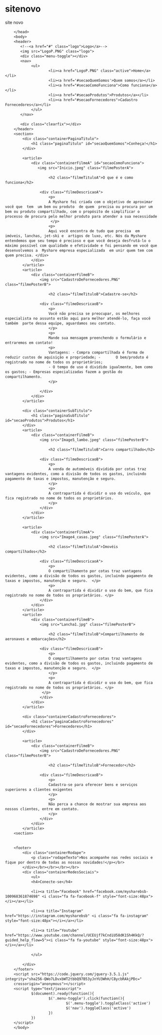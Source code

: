 # sitenovo
site novo
<!DOCTYPE html>
<html>
        <head>
                <meta name="viewport" content="width=device-width, initial-scale=1.0">
                <title>MyShare - compartilhe!</title>
                <link rel="stylesheet" type="text/css" href="mysharestylesheet.css">
                <!-- Add icon library -->
                <link rel="stylesheet" href="https://cdnjs.cloudflare.com/ajax/libs/font-awesome/4.7.0/css/font-awesome.min.css">

        </head>
        <body>
        <header>
           <!--<a href="#" class="logo">Logo</a>-->
           <img src="LogoP.PNG" class="logo">
           <div class="menu-toggle"></div>
           <nav>
                <ul>
                        <li><a href="LogoP.PNG" class="active">Home</a></li>
                        <li><a href='#secaoQuemSomos'>Quem somos</a></li>
                        <li><a href="#secaoComoFunciona">Como funciona</a></li>
                        <li><a href="#secaoProdutos">Produtos</a></li>
                        <li><a href="#secaoFornecedores">Cadastro Fornecedores</a></li>                       
                </ul>
           </nav>
           
           <div class="clearfix"></div>
        </header> 
        <section>
            <div class="containerPaginaTitulo">
                <h1 class="paginaTitulo" id="secaoQuemSomos">Conheça!</h1>
            </div>
            
            <article>
                <div class="containerFilmeA" id="secaoComoFunciona">
                   <img src="Inicio.jpeg" class="filmePosterA">
                    
                        <h2 class="filmeTituloA">O que é e como funciona</h2>
                    
                    <div class="filmeDescricaoA">
                        <p>
                        A Myshare foi criada com o objetivo de aproximar você que  tem  um bem ou produto  de quem  precisa ou procura por um bem ou produto compartilhado, com o propósito de simplificar o processo de procura pelo melhor produto para atender a sua necessidade
                         </p>
                        <p>
                        Aqui você encontra de tudo que precisa  em imóveis, lanchas, jet-ski e  artigos de luxo, etc. Nós da Myshare entendemos que seu tempo é precioso e que você deseja desfrutá-lo o máximo possível com qualidade e efetividade e foi pensando em você que desenvolvemos a  Myshare empresa especializada  em unir quem tem com quem precisa. </div>
                </div>
            </article>
            <article>
                <div class="containerFilmeB">
                    <img src="CadastroDeFornecedores.PNG" class="filmePosterB">
                    
                        <h2 class="filmeTituloB">Cadastre-se</h2>
                    
                    <div class="filmeDescricaoB">
                        <p>
                        Você não precisa se preocupar, os melhores especialista no assunto estão aqui para melhor atendê-lo, faça você também  parte dessa equipe, aguardamos seu contato.
                        </p>
                        <p>
                        Mande sua mensagem preenchendo o formulário e entraremos em contato!
                        <p>
                        Vantagens: - Compra compartilhada é forma de reduzir custos de aquisição e propriedade; -       O bem/produto é registrado no nome de todos os proprietários;
                        - O tempo de uso é dividido igualmente, bem como os gastos; - Empresas especializadas fazem a gestão do compartilhamento.
                        </p>
                        
                    </div>
                </div>
            </article>
            
            <div class="containerSubTitulo">
                <h1 class="paginaSubTitulo" id="secaoProdutos">Produtos</h1>
            </div>
            <article>
                <div class="containerFilmeB">
                    <img src="Image5_lambo.jpeg" class="filmePosterB">
                    
                        <h2 class="filmeTituloB">Carro compartilhado</h2>
                    
                    <div class="filmeDescricaoB">
                        <p>
                        A venda de automóveis dividida por cotas traz vantagens evidentes, como a divisão de todos os gastos, incluindo pagamento de taxas e impostos, manutenção e seguro. 
                        </p>
                        <p>
                        A contrapartida é dividir o uso do veículo, que fica registrado no nome de todos os proprietários.         
                        </p>
                    </div>
                </div>
            </article>
            
            <article>
                <div class="containerFilmeA">
                    <img src="Image4_casas.jpeg" class="filmePosterA">
                    
                        <h2 class="filmeTituloA">Imovéis compartilhados</h2>
                    
                    <div class="filmeDescricaoA">
                        <p>
                        O compartilhamento por cotas traz vantagens evidentes, como a divisão de todos os gastos, incluindo pagamento de taxas e impostos, manutenção e seguro.  </p>
                        <p>
                        A contrapartida é dividir o uso do bem, que fica registrado no nome de todos os proprietários. </p>
                    </div>
                </div>
            </article>
            <article>
                <div class="containerFilmeB">
                    <img src="Lancha1.jpg" class="filmePosterB">
                    
                        <h2 class="filmeTituloB">Compartilhamento de aeronaves e embarcações</h2>
                    
                    <div class="filmeDescricaoB">
                        <p>
                        O compartilhamento por cotas traz vantagens evidentes, como a divisão de todos os gastos, incluindo pagamento de taxas e impostos, manutenção e seguro.  </p>
                        </p>
                        <p>
                        A contrapartida é dividir o uso do bem, que fica registrado no nome de todos os proprietários. </p>
                     </p>
                    </div>
                </div>
            </article>
            
            <div class="containerCadastroFornecedores">
                <h1 class="paginaCadastroFornecedores" id="secaoFornecedores">Fornecedores</h1>
            </div>
            
            <article>
                <div class="containerFilmeB">
                    <img src="CadastroDeFornecedores.PNG" class="filmePosterB">
                    
                        <h2 class="filmeTituloB">Fornecedor</h2>
                    
                    <div class="filmeDescricaoB">
                        <p>
                        Cadastra-se para oferecer bens e serviços superiores a clientes exigentes
                        </p>
                        <p>
                        Não perca a chance de mostrar sua empresa aos nossos clientes, entre em contato.
                        </p>
                    </div>
                </div>
            </article>
        <section>

        
        <footer>
            <div class="containerRodape">
                <p class="rodapeTexto">Nos acompanhe nas redes sociais e fique por dentro de todas as nossas novidades!</p></br>
            </div></br></br></br></br>
            <div class="containerRedesSociais">
                <ul>
                <h4>Conecte-se</h4>
                
                <li><a title="Facebook" href="facebook.com/mysharebsb-100968361874698" <i class="fa fa-facebook-f" style="font-size:48px"></i></a></li>
                
                <li><a title="Instagram" href="https://instagram.com/mysharebsb" <i class="fa fa-instagram" style="font-size:48px"></i></a></li>
                
                <li><a title="Youtube" href="https://www.youtube.com/channel/UCEUjf7kCndiU58dK1Sh4KkQ/?guided_help_flow=5"><i class="fa fa-youtube" style="font-size:48px"></i></a></li>
                
                </ul>
                
            </div>
        </footer>
        <script src="https://code.jquery.com/jquery-3.5.1.js" integrity="sha256-QWo7LDvxbWT2tbbQ97B53yJnYU3WhH/C8ycbRAkjPDc="
        crossorigin="anonymous"></script>
        <script type="text/javascript">
                $(document).ready(function(){
                        $('.menu-toggle').click(function(){
                                $('.menu-toggle').toggleClass('active')
                                $('nav').toggleClass('active')
                        })
                })
        </script>
        </body>
</html>
